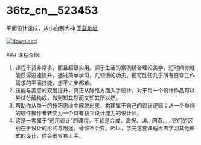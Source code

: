 # 36tz_cn__523453
平面设计速成，从小白到大神
[下载地址](http://www.36tz.cn/article/523453 "下载地址")
<br/></br>[![download](http://36tz.cn/muke_img/2018_08_2-44-300x171.png "下载地址")](http://www.36tz.cn/article/523453 "下载地址")
<br/></br>### 课程介绍:
1. 课程干货非常多，而且超级实用。源于生活的案例糅合理论美学，短时间你就能获得迅速提升，通过简单学习，几顿饭的功夫，便可胜任几乎所有日常工作需求的平面技能，想不进步都难。
2. 技能与美感的双层提升，真正从脉络方面入手设计，对于每一个设计作品可以尝试分解构成，做到知其然而又知其所以然。
3. 帮助你从单一的技巧思维中解脱出来，构建属于自己的设计逻辑；从一个单纯的软件操作者转变为一个具有独立设计能力的设计师。
4. 这是一套属于“通用设计”的课程。不论是合成、海报、UI、网页……它们的区别在于设计的形式与用途，骨骼不会变。所以，学完这套课程再去学习其他形式的设计，你会很容易上手。


